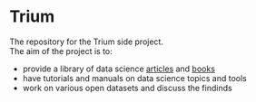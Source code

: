 # Trium

The repository for the Trium side project.<br>
The aim of the project is to:
- provide a library of data science [articles](https://github.com/emresahinozden/Trium/tree/master/Articles) and [books](https://github.com/emresahinozden/Trium/tree/master/Articles)
- have tutorials and manuals on data science topics and tools
- work on various open datasets and discuss the findinds
